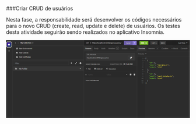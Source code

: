 ###Criar CRUD de usuários

Nesta fase, a responsabilidade será desenvolver os códigos necessários para o novo CRUD (create, read, update e delete) de usuários.
Os testes desta atividade seguirão sendo realizados no aplicativo Insomnia.

![Logo da Minha Empresa](https://github.com/diegobrl/crud-usuarios-api/blob/main/screenshot/0001.png)
